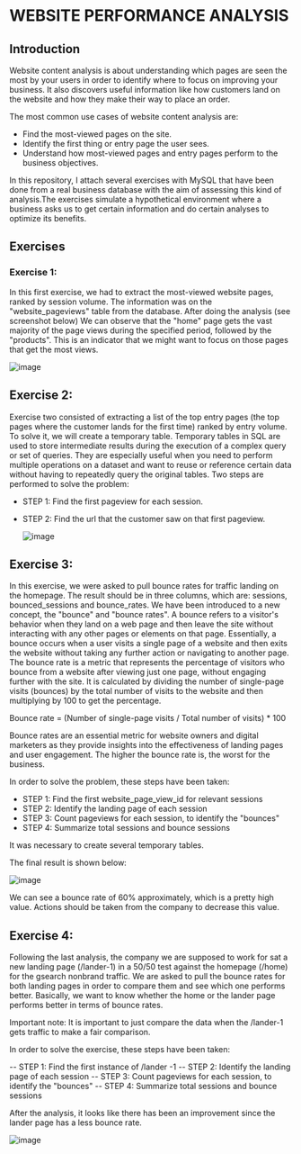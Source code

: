 # WEBSITE PERFORMANCE ANALYSIS

## Introduction
Website content analysis is about understanding which pages are seen the most by your users in order to identify where to focus on improving your business. It also discovers useful information like how customers land on the website and how they make their way to place an order. 

The most common use cases of website content analysis are:

- Find the most-viewed pages on the site.
- Identify the first thing or entry page the user sees.
- Understand how most-viewed pages and entry pages perform to the business objectives.

In this repository, I attach several exercises with MySQL that have been done from a real business database with the aim of assessing this kind of analysis.The exercises simulate a hypothetical environment where a business asks us to get certain information and do certain analyses to optimize its benefits.

## Exercises

### Exercise 1:
In this first exercise, we had to extract the most-viewed website pages, ranked by session volume. The information was on the "website_pageviews" table from the database. 
After doing the analysis (see screenshot below) We can observe that the "home" page gets the vast majority of the page views during the specified period, followed by the "products". 
This is an indicator that we might want to focus on those pages that get the most views. 

![image](https://github.com/IhonaMaria/Website-performance-analysis/assets/119692820/a9117e16-20bf-4dc6-81d1-e947cf7f5337)


## Exercise 2:
Exercise two consisted of extracting a list of the top entry pages (the top pages where the customer lands for the first time) ranked by entry volume. 
To solve it, we will create a temporary table. Temporary tables in SQL are used to store intermediate results during the execution of a complex query or set of queries. They are especially useful when you need to perform multiple operations on a dataset and want to reuse or reference certain data without having to repeatedly query the original tables.
Two steps are performed to solve the problem:

- STEP 1: Find the first pageview for each session.
- STEP 2: Find the url that the customer saw on that first pageview.

  ![image](https://github.com/IhonaMaria/Website-performance-analysis/assets/119692820/cd8ad3de-cb46-4c55-8ce3-f011f2c5c7cf)


## Exercise 3:
In this exercise, we were asked to pull bounce rates for traffic landing on the homepage. The result should be in three columns, which are: sessions, bounced_sessions and bounce_rates. 
We have been introduced to a new concept, the "bounce" and "bounce rates". A bounce refers to a visitor's behavior when they land on a web page and then leave the site without interacting with any other pages or elements on that page. Essentially, a bounce occurs when a user visits a single page of a website and then exits the website without taking any further action or navigating to another page.
The bounce rate is a metric that represents the percentage of visitors who bounce from a website after viewing just one page, without engaging further with the site. It is calculated by dividing the number of single-page visits (bounces) by the total number of visits to the website and then multiplying by 100 to get the percentage.

Bounce rate = (Number of single-page visits / Total number of visits) * 100

Bounce rates are an essential metric for website owners and digital marketers as they provide insights into the effectiveness of landing pages and user engagement. The higher the bounce rate is, the worst for the business.

In order to solve the problem, these steps have been taken:

- STEP 1: Find the first website_page_view_id for relevant sessions
- STEP 2: Identify the landing page of each session 
- STEP 3: Count pageviews for each session, to identify the "bounces"
- STEP 4: Summarize total sessions and bounce sessions

It was necessary to create several temporary tables.

The final result is shown below:

![image](https://github.com/IhonaMaria/Website-performance-analysis/assets/119692820/97acd895-cf83-4e16-9d01-f2184c585b6c)

We can see a bounce rate of 60% approximately, which is a pretty high value. Actions should be taken from the company to decrease this value.


## Exercise 4:
Following the last analysis, the company we are supposed to work for sat a new landing page (/lander-1) in a 50/50 test against the homepage (/home) for the gsearch nonbrand traffic.
We are asked to pull the bounce rates for both landing pages in order to compare them and see which one performs better. 
Basically, we want to know whether the home or the lander page performs better in terms of bounce rates. 

Important note: It is important to just compare the data when the /lander-1 gets traffic to make a fair comparison. 

In order to solve the exercise, these steps have been taken:

-- STEP 1: Find the first instance of /lander -1
-- STEP 2: Identify the landing page of each session 
-- STEP 3: Count pageviews for each session, to identify the "bounces"
-- STEP 4: Summarize total sessions and bounce sessions

After the analysis, it looks like there has been an improvement since the lander page has a less bounce rate.

![image](https://github.com/IhonaMaria/Website-performance-analysis/assets/119692820/4f6d3993-da25-4030-b42d-63a86640896f)



